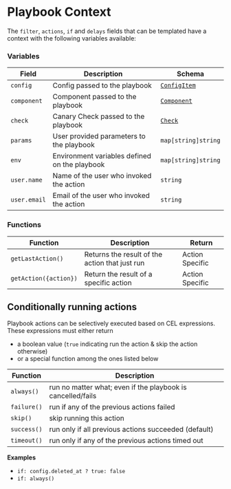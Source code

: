 # Playbook Context

The `filter`, `actions`, `if` and `delays` fields that can be templated have a context with the following variables available:

### Variables

| Field       | Description                              | Schema                                       |
| ----------- | ---------------------------------------- | -------------------------------------------- |
| `config`    | Config passed to the playbook            | [`ConfigItem`](/reference/config-db/config-item) |
| `component` | Component passed to the playbook         | [`Component`](/reference/topology/components)    |
| `check`     | Canary Check passed to the playbook      | [`Check`](/reference/canary-checker/check)            |
| `params`    | User provided parameters to the playbook | `map[string]string`                          |
| `env`    | Environment variables defined on the playbook | `map[string]string`                          |
| `user.name`    | Name of the user who invoked the action | `string`                          |
| `user.email`    | Email of the user who invoked the action | `string`                          |

### Functions

| Function       | Description                              | Return                                       |
| ----------- | ---------------------------------------- | -------------------------------------------- |
|`getLastAction()` |	Returns the result of the action that just run	| Action Specific |
|`getAction({action})` |	Return the result of a specific action	 |Action Specific |

## Conditionally running actions

Playbook actions can be selectively executed based on CEL expressions. These expressions must either return

- a boolean value (`true` indicating run the action & skip the action otherwise)
- or a special function among the ones listed below

| Function    | Description                                                 |
| ----------- | ----------------------------------------------------------- |
| `always()`  | run no matter what; even if the playbook is cancelled/fails |
| `failure()` | run if any of the previous actions failed                   |
| `skip()`    | skip running this action                                    |
| `success()` | run only if all previous actions succeeded (default)        |
| `timeout()` | run only if any of the previous actions timed out           |

**Examples**

- `if: config.deleted_at ? true: false`
- `if: always()`
